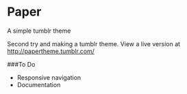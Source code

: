 Paper
=====

A simple tumblr theme

Second try and making a tumblr theme. View a live version at http://papertheme.tumblr.com/

###To Do
- Responsive navigation
- Documentation
